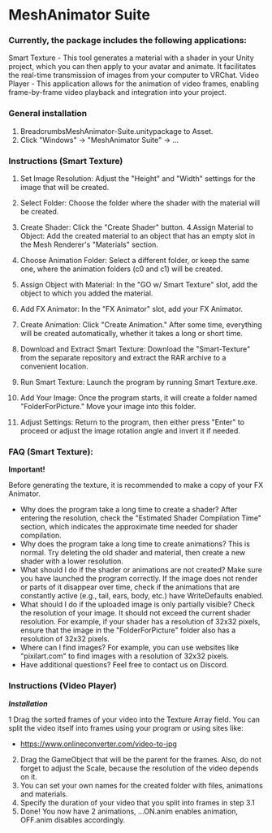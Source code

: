 # MeshAnimator Suite
### Currently, the package includes the following applications:
Smart Texture - This tool generates a material with a shader in your Unity project, which you can then apply to your avatar and animate. It facilitates the real-time transmission of images from your computer to VRChat.
Video Player - This application allows for the animation of video frames, enabling frame-by-frame video playback and integration into your project.

### General installation ### 

1. BreadcrumbsMeshAnimator-Suite.unitypackage to Asset.
2. Click "Windows" -> "MeshAnimator Suite" -> ...

### Instructions (Smart Texture) ###

1. Set Image Resolution:
Adjust the "Height" and "Width" settings for the image that will be created.
2. Select Folder:
Choose the folder where the shader with the material will be created.
3. Create Shader:
Click the "Create Shader" button.
4.Assign Material to Object:
Add the created material to an object that has an empty slot in the Mesh Renderer's "Materials" section.
5. Choose Animation Folder:
Select a different folder, or keep the same one, where the animation folders (c0 and c1) will be created.
6. Assign Object with Material:
In the "GO w/ Smart Texture" slot, add the object to which you added the material.
7. Add FX Animator:
In the "FX Animator" slot, add your FX Animator.
8. Create Animation:
Click "Create Animation." After some time, everything will be created automatically, whether it takes a long or short time.

9. Download and Extract Smart Texture:
Download the "Smart-Texture" from the separate repository and extract the RAR archive to a convenient location.
10. Run Smart Texture:
Launch the program by running Smart Texture.exe.
11. Add Your Image:
Once the program starts, it will create a folder named "FolderForPicture." Move your image into this folder.
12. Adjust Settings:
Return to the program, then either press "Enter" to proceed or adjust the image rotation angle and invert it if needed.

### FAQ (Smart Texture): ###

**Important!**

Before generating the texture, it is recommended to make a copy of your FX Animator.

- Why does the program take a long time to create a shader?
After entering the resolution, check the "Estimated Shader Compilation Time" section, which indicates the approximate time needed for shader compilation.
- Why does the program take a long time to create animations?
This is normal. Try deleting the old shader and material, then create a new shader with a lower resolution.
- What should I do if the shader or animations are not created?
Make sure you have launched the program correctly. If the image does not render or parts of it disappear over time, check if the animations that are constantly active (e.g., tail, ears, body, etc.) have WriteDefaults enabled.
- What should I do if the uploaded image is only partially visible?
Check the resolution of your image. It should not exceed the current shader resolution. For example, if your shader has a resolution of 32x32 pixels, ensure that the image in the "FolderForPicture" folder also has a resolution of 32x32 pixels.
- Where can I find images?
For example, you can use websites like "pixilart.com" to find images with a resolution of 32x32 pixels.
- Have additional questions?
Feel free to contact us on Discord.

### Instructions (Video Player) ###

***Installation*** 

1 Drag the sorted frames of your video into the Texture Array field. You can split the video itself into frames using your program or using sites like:
- https://www.onlineconverter.com/video-to-jpg
2. Drag the GameObject that will be the parent for the frames. Also, do not forget to adjust the Scale, because the resolution of the video depends on it.
3. You can set your own names for the created folder with files, animations and materials.
4. Specify the duration of your video that you split into frames in step 3.1
5. Done! You now have 2 animations, ...ON.anim enables animation, OFF.anim disables accordingly.

